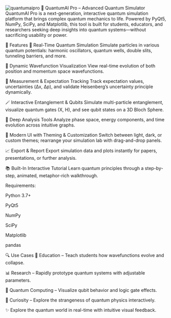 ![quantumaipro](https://github.com/user-attachments/assets/9c31dd10-2c1d-448a-bbd4-3e15c649fcaf)
🌌 QuantumAI Pro – Advanced Quantum Simulator
QuantumAI Pro is a next-generation, interactive quantum simulation platform that brings complex quantum mechanics to life. Powered by PyQt5, NumPy, SciPy, and Matplotlib, this tool is built for students, educators, and researchers seeking deep insights into quantum systems—without sacrificing usability or power.

🚀 Features
🧠 Real-Time Quantum Simulation
Simulate particles in various quantum potentials: harmonic oscillators, quantum wells, double slits, tunneling barriers, and more.

🌊 Dynamic Wavefunction Visualization
View real-time evolution of both position and momentum space wavefunctions.

🎯 Measurement & Expectation Tracking
Track expectation values, uncertainties (Δx, Δp), and validate Heisenberg’s uncertainty principle dynamically.

🪄 Interactive Entanglement & Qubits
Simulate multi-particle entanglement, visualize quantum gates (X, H), and see qubit states on a 3D Bloch Sphere.

🔬 Deep Analysis Tools
Analyze phase space, energy components, and time evolution across intuitive graphs.

🎨 Modern UI with Theming & Customization
Switch between light, dark, or custom themes; rearrange your simulation lab with drag-and-drop panels.

📈 Export & Report
Export simulation data and plots instantly for papers, presentations, or further analysis.

📚 Built-In Interactive Tutorial
Learn quantum principles through a step-by-step, animated, metaphor-rich walkthrough.

Requirements:

Python 3.7+

PyQt5

NumPy

SciPy

Matplotlib

pandas

🔍 Use Cases
🧪 Education – Teach students how wavefunctions evolve and collapse.

📊 Research – Rapidly prototype quantum systems with adjustable parameters.

🧬 Quantum Computing – Visualize qubit behavior and logic gate effects.

🧘 Curiosity – Explore the strangeness of quantum physics interactively.

✨ Explore the quantum world in real-time with intuitive visual feedback.
